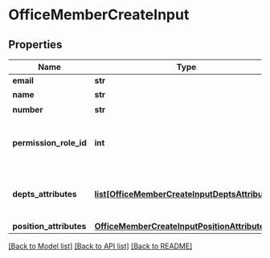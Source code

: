 # OfficeMemberCreateInput

## Properties
Name | Type | Description | Notes
------------ | ------------- | ------------- | -------------
**email** | **str** | email | 
**name** | **str** | メンバー名 | [optional] 
**number** | **str** | 従業員番号 | [optional] 
**permission_role_id** | **int** | 201:一般利用者、202:承認者, 203:管理者 | [optional] 
**depts_attributes** | [**list[OfficeMemberCreateInputDeptsAttributes]**](OfficeMemberCreateInputDeptsAttributes.md) | メンバーの所属部門リストパラメータ | [optional] 
**position_attributes** | [**OfficeMemberCreateInputPositionAttributes**](OfficeMemberCreateInputPositionAttributes.md) |  | [optional] 

[[Back to Model list]](../README.md#documentation-for-models) [[Back to API list]](../README.md#documentation-for-api-endpoints) [[Back to README]](../README.md)


